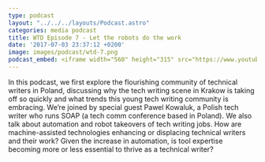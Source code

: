 ```yaml
---
type: podcast
layout: "../../../layouts/Podcast.astro"
categories: media podcast
title: WTD Episode 7 - Let the robots do the work
date: '2017-07-03 23:37:12 +0200'
image: images/podcast/wtd-7.png
podcast_embed: <iframe width="560" height="315" src="https://www.youtube.com/embed/g1o5fZnrxlI" frameborder="0" allowfullscreen></iframe>
---
```


In this podcast, we first explore the flourishing community of technical writers in Poland, discussing why the tech writing scene in Krakow is taking off so quickly and what trends this young tech writing community is embracing. We’re joined by special guest Pawel Kowaluk, a Polish tech writer who runs SOAP (a tech comm conference based in Poland). We also talk about automation and robot takeovers of tech writing jobs. How are machine-assisted technologies enhancing or displacing technical writers and their work? Given the increase in automation, is tool expertise becoming more or less essential to thrive as a technical writer?

